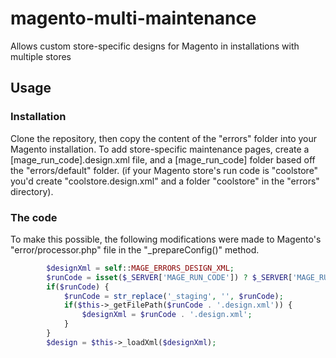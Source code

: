 # magento-multi-maintenance
Allows custom store-specific designs for Magento in installations with multiple stores

## Usage

### Installation
Clone the repository, then copy the content of the "errors" folder into your Magento installation.
To add store-specific maintenance pages, create a [mage_run_code].design.xml file, and a [mage_run_code] folder based off the "errors/default" folder. (if your Magento store's run code is "coolstore" you'd create "coolstore.design.xml" and a folder "coolstore" in the "errors" directory).

### The code
To make this possible, the following modifications were made to Magento's "error/processor.php" file in the "_prepareConfig()" method.
``` php
        $designXml = self::MAGE_ERRORS_DESIGN_XML;
        $runCode = isset($_SERVER['MAGE_RUN_CODE']) ? $_SERVER['MAGE_RUN_CODE'] : 'base';
        if($runCode) {
            $runCode = str_replace('_staging', '', $runCode);
            if($this->_getFilePath($runCode . '.design.xml')) {
                $designXml = $runCode . '.design.xml';
            }
        }
        $design = $this->_loadXml($designXml);
```